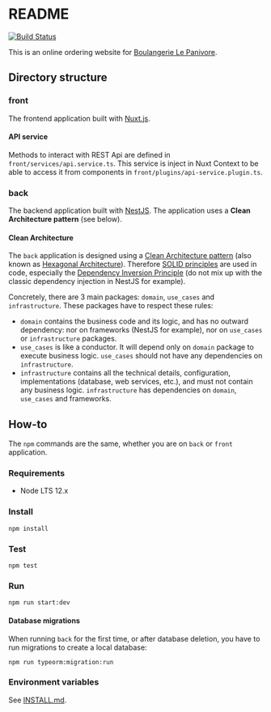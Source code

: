 # README

[![Build Status](https://travis-ci.org/damienbeaufils/nestjs-clean-architecture-demo.svg?branch=master)](https://travis-ci.org/damienbeaufils/nestjs-clean-architecture-demo)

This is an online ordering website for [Boulangerie Le Panivore](https://www.lepanivore.com).

## Directory structure

### front
The frontend application built with [Nuxt.js](https://nuxtjs.org/).

#### API service
Methods to interact with REST Api are defined in `front/services/api.service.ts`.
This service is inject in Nuxt Context to be able to access it from components in `front/plugins/api-service.plugin.ts`.

### back
The backend application built with [NestJS](https://nestjs.com/). The application uses a **Clean Architecture pattern** (see below).

#### Clean Architecture
The `back` application is designed using a [Clean Architecture pattern](https://blog.cleancoder.com/uncle-bob/2012/08/13/the-clean-architecture.html) (also known as [Hexagonal Architecture](http://www.maximecolin.fr/uploads/2015/11/56570243d02c0_hexagonal-architecture.png)).
Therefore [SOLID principles](https://en.wikipedia.org/wiki/SOLID_(object-oriented_design)) are used in code, especially the [Dependency Inversion Principle](https://en.wikipedia.org/wiki/Dependency_inversion_principle) (do not mix up with the classic dependency injection in NestJS for example).

Concretely, there are 3 main packages: `domain`, `use_cases` and `infrastructure`. These packages have to respect these rules:
- `domain` contains the business code and its logic, and has no outward dependency: nor on frameworks (NestJS for example), nor on `use_cases` or `infrastructure` packages.
- `use_cases` is like a conductor. It will depend only on `domain` package to execute business logic. `use_cases` should not have any dependencies on `infrastructure`.
- `infrastructure` contains all the technical details, configuration, implementations (database, web services, etc.), and must not contain any business logic. `infrastructure` has dependencies on `domain`, `use_cases` and frameworks.  

## How-to
The `npm` commands are the same, whether you are on `back` or `front` application. 

### Requirements
- Node LTS 12.x

### Install
```
npm install
```

### Test
```
npm test
```

### Run
```
npm run start:dev
```

#### Database migrations

When running `back` for the first time, or after database deletion, you have to run migrations to create a local database:
```
npm run typeorm:migration:run
```

### Environment variables
See [INSTALL.md](INSTALL.md).
